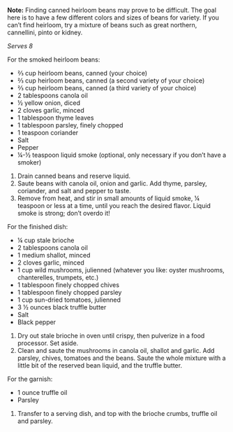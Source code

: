 <strong>Note:</strong> Finding canned heirloom beans may prove to be difficult. The goal here is to have a few different colors and sizes of beans for variety. If you can’t find heirloom, try a mixture of beans such as great northern, cannellini, pinto or kidney. 

<em>Serves 8</em>

<div class="strong">For the smoked heirloom beans:</div>
<ul>
  <li>⅔ cup heirloom beans, canned (your choice)
  <li>⅔ cup heirloom beans, canned (a second variety of your choice)
  <li>⅔ cup heirloom beans, canned (a third variety of your choice)
  <li>2 tablespoons canola oil
  <li>½ yellow onion, diced
  <li>2 cloves garlic, minced
  <li>1 tablespoon thyme leaves
  <li>1 tablespoon parsley, finely chopped
  <li>1 teaspoon coriander
  <li>Salt
  <li>Pepper
  <li>¼-½ teaspoon liquid smoke (optional, only necessary if you don’t have a smoker)
</ul>
 
<ol>
  <li>Drain canned beans and reserve liquid.
  <li>Saute beans with canola oil, onion and garlic. Add thyme, parsley, coriander, and salt and pepper to taste. 
  <li>Remove from heat, and stir in small amounts of liquid smoke, ¼ teaspoon or less at a time, until you reach the desired flavor. Liquid smoke is strong; don’t overdo it!
</ol>

<div class="strong">For the finished dish:</div>
<ul>
  <li>¼ cup stale brioche
  <li>2 tablespoons canola oil
  <li>1 medium shallot, minced
  <li>2 cloves garlic, minced
  <li>1 cup wild mushrooms, julienned (whatever you like: oyster mushrooms, chanterelles, trumpets, etc.) 
  <li>1 tablespoon finely chopped chives
  <li>1 tablespoon finely chopped parsley
  <li>1 cup sun-dried tomatoes, julienned
  <li>3 ½ ounces black truffle butter
  <li>Salt
  <li>Black pepper
</ul>

<ol>
  <li>Dry out stale brioche in oven until crispy, then pulverize in a food processor. Set aside. 
  <li>Clean and saute the mushrooms in canola oil, shallot and garlic. Add parsley, chives, tomatoes and the beans. Saute the whole mixture with a little bit of the reserved bean liquid, and the truffle butter. 
</ol>

<div class="strong">For the garnish:</div>
<ul>
  <li>1 ounce truffle oil
  <li>Parsley
</ul>

<ol>
  <li>Transfer to a serving dish, and top with the brioche crumbs, truffle oil and parsley.
</ol>